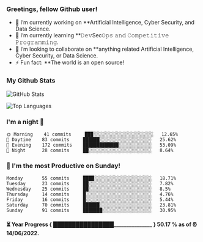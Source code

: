 ### Greetings, fellow Github user!

- 🔭 I’m currently working on **Artificial Intelligence, Cyber Security, and Data Science.
- 🌱 I’m currently learning **𝙳𝚎𝚟Sec𝙾𝚙𝚜 𝚊𝚗𝚍 𝙲𝚘𝚖𝚙𝚎𝚝𝚒𝚝𝚒𝚟𝚎 𝙿𝚛𝚘𝚐𝚛𝚊𝚖𝚖𝚒𝚗𝚐.
- 👯 I’m looking to collaborate on **anything related Artificial Intelligence, Cyber Security, or Data Science.
- ⚡ Fun fact: **The world is an open source!

### My Github Stats

![GitHub Stats](https://github-readme-stats.vercel.app/api?username=Sitiaro&theme=radical)

![Top Languages](https://github-readme-stats.vercel.app/api/top-langs/?username=SITIARO&show_icons=true&theme=radical)

### I'm a night 🦉
```
🌞 Morning    41 commits     ███░░░░░░░░░░░░░░░░░░░░░░   12.65% 
🌆 Daytime    83 commits     ██████░░░░░░░░░░░░░░░░░░░   25.62% 
🌃 Evening    172 commits    █████████████░░░░░░░░░░░░   53.09% 
🌙 Night      28 commits     ██░░░░░░░░░░░░░░░░░░░░░░░   8.64%
```
### 📅 I'm the most Productive on Sunday!
```
Monday       55 commits     ████░░░░░░░░░░░░░░░░░░░░░   18.71% 
Tuesday      23 commits     ██░░░░░░░░░░░░░░░░░░░░░░░   7.82% 
Wednesday    25 commits     ██░░░░░░░░░░░░░░░░░░░░░░░   8.5% 
Thursday     14 commits     █░░░░░░░░░░░░░░░░░░░░░░░░   4.76% 
Friday       16 commits     █░░░░░░░░░░░░░░░░░░░░░░░░   5.44% 
Saturday     70 commits     ██████░░░░░░░░░░░░░░░░░░░   23.81% 
Sunday       91 commits     ███████░░░░░░░░░░░░░░░░░░   30.95%
```

#### ⏳ Year Progress { ████████████████_______________ } 50.17 % as of ⏰ 14/06/2022. ####
